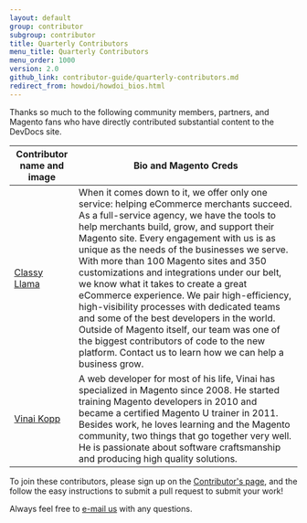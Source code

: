 ```yaml
---
layout: default
group: contributor
subgroup: contributor
title: Quarterly Contributors
menu_title: Quarterly Contributors
menu_order: 1000
version: 2.0
github_link: contributor-guide/quarterly-contributors.md
redirect_from: howdoi/howdoi_bios.html
---
```


Thanks so much to the following community members, partners, and Magento fans who have directly contributed substantial content to the DevDocs site.

| Contributor name and image |  Bio and Magento Creds | 
|---|---|
| <a href="http://www.classyllama.com/" title="Classy Llama">Classy Llama</a>  | When it comes down to it, we offer only one service: helping eCommerce merchants succeed. As a full-service agency, we have the tools to help merchants build, grow, and support their Magento site. Every engagement with us is as unique as the needs of the businesses we serve. With more than 100 Magento sites and 350 customizations and integrations under our belt, we know what it takes to create a great eCommerce experience. We pair high-efficiency, high-visibility processes with dedicated teams and some of the best developers in the world. Outside of Magento itself, our team was one of the biggest contributors of code to the new platform. Contact us to learn how we can help a business grow. |
| [Vinai Kopp](http://vinaikopp.com/blog/list)  | A web developer for most of his life, Vinai has specialized in Magento since 2008. He started training Magento developers in 2010 and became a certified Magento U trainer in 2011. Besides work, he loves learning and the Magento community, two things that go together very well. He is passionate about software craftsmanship and producing high quality solutions. |



To join these contributors, please sign up on the <a href="{{page.baseurl}}howdoi/howdoi_contribute.html">Contributor's page</a>, and the follow the easy instructions to submit a pull request to submit your work!

Always feel free to <a href="mailto:DL-Magento-Doc-Feedback@magento.com">e-mail us</a> with any questions.



